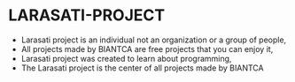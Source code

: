 # LARASATI-PROJECT
- Larasati project is an individual not an organization or a group of people,
- All projects made by BIANTCA are free projects that you can enjoy it,
- Larasati project was created to learn about programming,
- The Larasati project is the center of all projects made by BIANTCA
